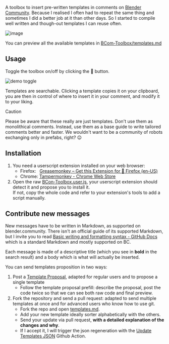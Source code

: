 A toolbox to insert pre-written templates in comments on [Blender Community](https://blender.community/#). Because I realised I often had to repeat the same thing and sometimes I did a better job at it than other days. So I started to compile well written and though-out templates I can reuse often.

![image](https://github.com/user-attachments/assets/f5cbe8f6-e7f1-442a-b427-851b18335a77)

You can preview all the available templates in [BCom-Toolbox/templates.md](https://github.com/L0Lock/BCom-Toolbox/blob/main/templates.md)

## Usage

Toggle the toolbox on/off by clicking the 💬 button.

![demo toggle](https://github.com/user-attachments/assets/289710b2-3164-4ccc-9578-3c6ee793cf22)

Templates are searchable. Clicking a template copies it on your clipboard, you are then in control of where to insert it in your comment, and modify it to your liking.

> [!CAUTION]
> Please be aware that these really are just templates. Don't use them as monolithical comments. Instead, use them as a base guide to write tailored comments better and faster. We wouldn't want to be a community of robots exchanging only in prefabs, right? 😉

## Installation

1. You need a userscript extension installed on your web browser:
    - Firefox:   [Greasemonkey – Get this Extension for 🦊 Firefox (en-US)](https://addons.mozilla.org/en-US/firefox/addon/greasemonkey/)
    - Chrome: [Tampermonkey - Chrome Web Store](https://chromewebstore.google.com/detail/tampermonkey/dhdgffkkebhmkfjojejmpbldmpobfkfo)
2. Open the raw [BCon-Toolbox.user.js](https://github.com/L0Lock/BCom-Toolbox/raw/refs/heads/main/BCon-Toolbox.user.js), your userscript extension should detect it and propose you to install it.  
    If not, copy the whole code and refer to your extension's tools to add a script manually.
  

## Contribute new messages

New messages have to be written in Markdown, as supported on blender.community. There isn't an official guide of its supported Markdown, but I invite you to read [Basic writing and formatting syntax - GitHub Docs](https://docs.github.com/en/get-started/writing-on-github/getting-started-with-writing-and-formatting-on-github/basic-writing-and-formatting-syntax) which is a standard Markdown and mostly supported on BC.

Each message is made of a descriptive title (which you see in **bold** in the search result) and a body which is what will actually be inserted.

You can send templates proposition in two ways: 

1. Post a [Template Proposal](https://github.com/L0Lock/BCom-Toolbox/issues/new?assignees=L0Lock&labels=enhancement&projects=&template=template-proposal.md&title=%5BTemplate%5D+your+new+template), adapted for regular users and to propose a single template
    - Follow the template proposal prefill: describe the proposal, post the code twice so that we can see both raw code and final preview.
2. Fork the repository and send a pull request: adapted to send multiple templates at once and for advanced users who know how to use git.
    - Fork the repo and open [templates.md](https://github.com/L0Lock/BCom-Toolbox/raw/refs/heads/main/templates.md).
    - Add your new template  ideally sorter alphabetically with the others.
    - Send your update via pull request, **with a detailed explanation of the changes and why**.
    - If I accept it, I will trigger the json regeneration with the [Update Templates JSON](https://github.com/L0Lock/BCom-Toolbox/actions/workflows/add_template.yml) Github Action.
